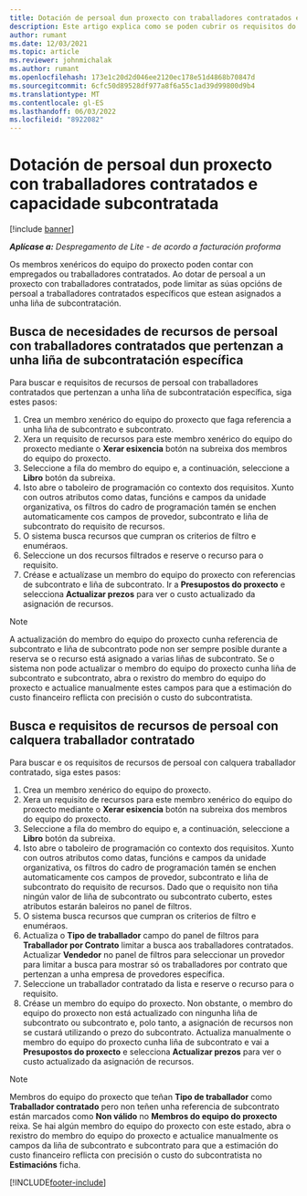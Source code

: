 ```yaml
---
title: Dotación de persoal dun proxecto con traballadores contratados e capacidade subcontratada
description: Este artigo explica como se poden cubrir os requisitos do proxecto mediante traballadores contratados ou capacidade subcontratada en Microsoft Dynamics 365 Project Operations.
author: rumant
ms.date: 12/03/2021
ms.topic: article
ms.reviewer: johnmichalak
ms.author: rumant
ms.openlocfilehash: 173e1c20d2d046ee2120ec178e51d4868b70847d
ms.sourcegitcommit: 6cfc50d89528df977a8f6a55c1ad39d99800d9b4
ms.translationtype: MT
ms.contentlocale: gl-ES
ms.lasthandoff: 06/03/2022
ms.locfileid: "8922082"
---
```

# <a name="staffing-a-project-with-contract-workers-and-subcontracted-capacity"></a>Dotación de persoal dun proxecto con traballadores contratados e capacidade subcontratada

[!include [banner](../../includes/dataverse-preview.md)]

_**Aplícase a:** Despregamento de Lite - de acordo a facturación proforma_

Os membros xenéricos do equipo do proxecto poden contar con empregados ou traballadores contratados. Ao dotar de persoal a un proxecto con traballadores contratados, pode limitar as súas opcións de persoal a traballadores contratados específicos que estean asignados a unha liña de subcontratación. 

## <a name="search-for-staff-resource-requirements-with-contract-workers-that-belong-to-a-specific-subcontract-line"></a>Busca de necesidades de recursos de persoal con traballadores contratados que pertenzan a unha liña de subcontratación específica

Para buscar e requisitos de recursos de persoal con traballadores contratados que pertenzan a unha liña de subcontratación específica, siga estes pasos:

1. Crea un membro xenérico do equipo do proxecto que faga referencia a unha liña de subcontrato e subcontrato.
2. Xera un requisito de recursos para este membro xenérico do equipo do proxecto mediante o **Xerar esixencia** botón na subreixa dos membros do equipo do proxecto.
3. Seleccione a fila do membro do equipo e, a continuación, seleccione a **Libro** botón da subreixa. 
4. Isto abre o taboleiro de programación co contexto dos requisitos. Xunto con outros atributos como datas, funcións e campos da unidade organizativa, os filtros do cadro de programación tamén se enchen automaticamente cos campos de provedor, subcontrato e liña de subcontrato do requisito de recursos.
5. O sistema busca recursos que cumpran os criterios de filtro e enuméraos. 
6. Seleccione un dos recursos filtrados e reserve o recurso para o requisito. 
7. Créase e actualízase un membro do equipo do proxecto con referencias de subcontrato e liña de subcontrato. Ir a **Presupostos do proxecto** e selecciona **Actualizar prezos** para ver o custo actualizado da asignación de recursos. 

> [!NOTE]
> A actualización do membro do equipo do proxecto cunha referencia de subcontrato e liña de subcontrato pode non ser sempre posible durante a reserva se o recurso está asignado a varias liñas de subcontrato. Se o sistema non pode actualizar o membro do equipo do proxecto cunha liña de subcontrato e subcontrato, abra o rexistro do membro do equipo do proxecto e actualice manualmente estes campos para que a estimación do custo financeiro reflicta con precisión o custo do subcontratista.

## <a name="search-for-and-staff-resource-requirements-with-any-contract-worker"></a>Busca e requisitos de recursos de persoal con calquera traballador contratado

Para buscar e os requisitos de recursos de persoal con calquera traballador contratado, siga estes pasos:

1. Crea un membro xenérico do equipo do proxecto.
2. Xera un requisito de recursos para este membro xenérico do equipo do proxecto mediante o **Xerar esixencia** botón na subreixa dos membros do equipo do proxecto.
3. Seleccione a fila do membro do equipo e, a continuación, seleccione a **Libro** botón da subreixa. 
4. Isto abre o taboleiro de programación co contexto dos requisitos. Xunto con outros atributos como datas, funcións e campos da unidade organizativa, os filtros do cadro de programación tamén se enchen automaticamente cos campos de provedor, subcontrato e liña de subcontrato do requisito de recursos. Dado que o requisito non tiña ningún valor de liña de subcontrato ou subcontrato cuberto, estes atributos estarán baleiros no panel de filtros.
5. O sistema busca recursos que cumpran os criterios de filtro e enuméraos.
6. Actualiza o **Tipo de traballador** campo do panel de filtros para **Traballador por Contrato** limitar a busca aos traballadores contratados. Actualizar **Vendedor** no panel de filtros para seleccionar un provedor para limitar a busca para mostrar só os traballadores por contrato que pertenzan a unha empresa de provedores específica.
7. Seleccione un traballador contratado da lista e reserve o recurso para o requisito.
8. Créase un membro do equipo do proxecto. Non obstante, o membro do equipo do proxecto non está actualizado con ningunha liña de subcontrato ou subcontrato e, polo tanto, a asignación de recursos non se custará utilizando o prezo do subcontrato. Actualiza manualmente o membro do equipo do proxecto cunha liña de subcontrato e vai a **Presupostos do proxecto** e selecciona **Actualizar prezos** para ver o custo actualizado da asignación de recursos.

> [!NOTE]
> Membros do equipo do proxecto que teñan **Tipo de traballador** como **Traballador contratado** pero non teñen unha referencia de subcontrato están marcados como **Non válido** no **Membros do equipo do proxecto** reixa. Se hai algún membro do equipo do proxecto con este estado, abra o rexistro do membro do equipo do proxecto e actualice manualmente os campos da liña de subcontrato e subcontrato para que a estimación do custo financeiro reflicta con precisión o custo do subcontratista no **Estimacións** ficha. 


[!INCLUDE[footer-include](../../includes/footer-banner.md)]
